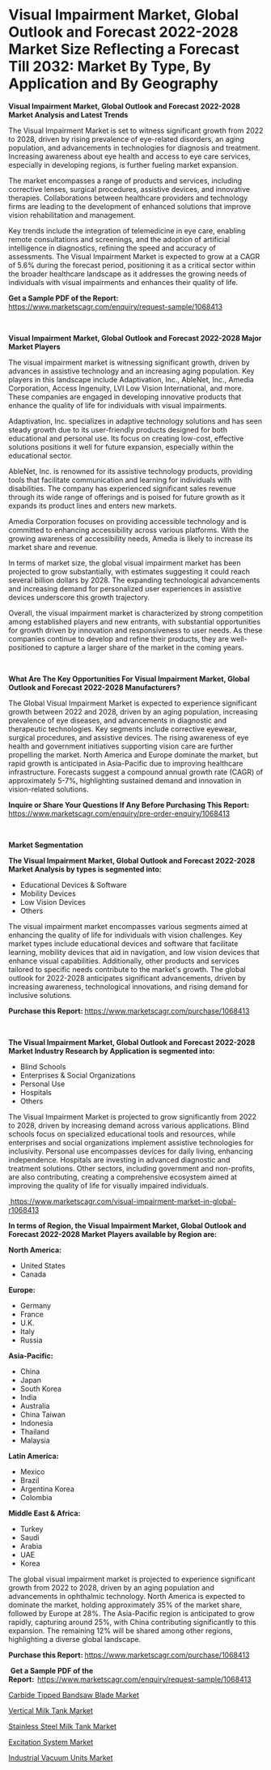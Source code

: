 <p><h1>Visual Impairment Market, Global Outlook and Forecast 2022-2028 Market Size Reflecting a Forecast Till 2032: Market By Type, By Application and By Geography</h1></p><p><strong>Visual Impairment Market, Global Outlook and Forecast 2022-2028 Market Analysis and Latest Trends</strong></p>
<p><p>The Visual Impairment Market is set to witness significant growth from 2022 to 2028, driven by rising prevalence of eye-related disorders, an aging population, and advancements in technologies for diagnosis and treatment. Increasing awareness about eye health and access to eye care services, especially in developing regions, is further fueling market expansion. </p><p>The market encompasses a range of products and services, including corrective lenses, surgical procedures, assistive devices, and innovative therapies. Collaborations between healthcare providers and technology firms are leading to the development of enhanced solutions that improve vision rehabilitation and management. </p><p>Key trends include the integration of telemedicine in eye care, enabling remote consultations and screenings, and the adoption of artificial intelligence in diagnostics, refining the speed and accuracy of assessments. The Visual Impairment Market is expected to grow at a CAGR of 5.6% during the forecast period, positioning it as a critical sector within the broader healthcare landscape as it addresses the growing needs of individuals with visual impairments and enhances their quality of life.</p></p>
<p><strong>Get a Sample PDF of the Report:&nbsp;</strong> <a href="https://www.marketscagr.com/enquiry/request-sample/1068413?utm_campaign=3208&utm_medium=2&utm_source=Github&utm_content=ia&utm_term=21032025&utm_id=visual-impairment-market-global-outlook-and-forecast-2022-2028">https://www.marketscagr.com/enquiry/request-sample/1068413</a></p>
<p>&nbsp;</p>
<p><strong>Visual Impairment Market, Global Outlook and Forecast 2022-2028 Major Market Players</strong></p>
<p><p>The visual impairment market is witnessing significant growth, driven by advances in assistive technology and an increasing aging population. Key players in this landscape include Adaptivation, Inc., AbleNet, Inc., Amedia Corporation, Access Ingenuity, LVI Low Vision International, and more. These companies are engaged in developing innovative products that enhance the quality of life for individuals with visual impairments.</p><p>Adaptivation, Inc. specializes in adaptive technology solutions and has seen steady growth due to its user-friendly products designed for both educational and personal use. Its focus on creating low-cost, effective solutions positions it well for future expansion, especially within the educational sector.</p><p>AbleNet, Inc. is renowned for its assistive technology products, providing tools that facilitate communication and learning for individuals with disabilities. The company has experienced significant sales revenue through its wide range of offerings and is poised for future growth as it expands its product lines and enters new markets.</p><p>Amedia Corporation focuses on providing accessible technology and is committed to enhancing accessibility across various platforms. With the growing awareness of accessibility needs, Amedia is likely to increase its market share and revenue.</p><p>In terms of market size, the global visual impairment market has been projected to grow substantially, with estimates suggesting it could reach several billion dollars by 2028. The expanding technological advancements and increasing demand for personalized user experiences in assistive devices underscore this growth trajectory.</p><p>Overall, the visual impairment market is characterized by strong competition among established players and new entrants, with substantial opportunities for growth driven by innovation and responsiveness to user needs. As these companies continue to develop and refine their products, they are well-positioned to capture a larger share of the market in the coming years.</p></p>
<p>&nbsp;</p>
<p><strong>What Are The Key Opportunities For Visual Impairment Market, Global Outlook and Forecast 2022-2028 Manufacturers?</strong></p>
<p><p>The Global Visual Impairment Market is expected to experience significant growth between 2022 and 2028, driven by an aging population, increasing prevalence of eye diseases, and advancements in diagnostic and therapeutic technologies. Key segments include corrective eyewear, surgical procedures, and assistive devices. The rising awareness of eye health and government initiatives supporting vision care are further propelling the market. North America and Europe dominate the market, but rapid growth is anticipated in Asia-Pacific due to improving healthcare infrastructure. Forecasts suggest a compound annual growth rate (CAGR) of approximately 5-7%, highlighting sustained demand and innovation in vision-related solutions.</p></p>
<p><strong>Inquire or Share Your Questions If Any Before Purchasing This Report:</strong> <a href="https://www.marketscagr.com/enquiry/pre-order-enquiry/1068413?utm_campaign=3208&utm_medium=2&utm_source=Github&utm_content=ia&utm_term=21032025&utm_id=visual-impairment-market-global-outlook-and-forecast-2022-2028">https://www.marketscagr.com/enquiry/pre-order-enquiry/1068413</a></p>
<p>&nbsp;</p>
<p><strong>Market Segmentation</strong></p>
<p><strong>The Visual Impairment Market, Global Outlook and Forecast 2022-2028 Market Analysis by types is segmented into:</strong></p>
<p><ul><li>Educational Devices & Software</li><li>Mobility Devices</li><li>Low Vision Devices</li><li>Others</li></ul></p>
<p><p>The visual impairment market encompasses various segments aimed at enhancing the quality of life for individuals with vision challenges. Key market types include educational devices and software that facilitate learning, mobility devices that aid in navigation, and low vision devices that enhance visual capabilities. Additionally, other products and services tailored to specific needs contribute to the market's growth. The global outlook for 2022-2028 anticipates significant advancements, driven by increasing awareness, technological innovations, and rising demand for inclusive solutions.</p></p>
<p><strong>Purchase this Report:&nbsp;</strong><a href="https://www.marketscagr.com/purchase/1068413?utm_campaign=3208&utm_medium=2&utm_source=Github&utm_content=ia&utm_term=21032025&utm_id=visual-impairment-market-global-outlook-and-forecast-2022-2028">https://www.marketscagr.com/purchase/1068413</a></p>
<p>&nbsp;</p>
<p><strong>The Visual Impairment Market, Global Outlook and Forecast 2022-2028 Market Industry Research by Application is segmented into:</strong></p>
<p><ul><li>Blind Schools</li><li>Enterprises & Social Organizations</li><li>Personal Use</li><li>Hospitals</li><li>Others</li></ul></p>
<p><p>The Visual Impairment Market is projected to grow significantly from 2022 to 2028, driven by increasing demand across various applications. Blind schools focus on specialized educational tools and resources, while enterprises and social organizations implement assistive technologies for inclusivity. Personal use encompasses devices for daily living, enhancing independence. Hospitals are investing in advanced diagnostic and treatment solutions. Other sectors, including government and non-profits, are also contributing, creating a comprehensive ecosystem aimed at improving the quality of life for visually impaired individuals.</p></p>
<p><a href="https://www.marketscagr.com/visual-impairment-market-in-global-r1068413?utm_campaign=3208&utm_medium=2&utm_source=Github&utm_content=ia&utm_term=21032025&utm_id=visual-impairment-market-global-outlook-and-forecast-2022-2028">&nbsp;https://www.marketscagr.com/visual-impairment-market-in-global-r1068413</a></p>
<p><strong>In terms of Region, the Visual Impairment Market, Global Outlook and Forecast 2022-2028 Market Players available by Region are:</strong></p>
<p>
    <p> <strong> North America: </strong>
        <ul>
            <li>United States</li>
            <li>Canada</li>
        </ul>
        </p> 
    <p> <strong> Europe: </strong>
        <ul>
            <li>Germany</li>
            <li>France</li>
            <li>U.K.</li>
            <li>Italy</li>
            <li>Russia</li>
        </ul>
        </p> 
    <p> <strong> Asia-Pacific: </strong>
        <ul>
            <li>China</li>
            <li>Japan</li>
            <li>South Korea</li>
            <li>India</li>
            <li>Australia</li>
            <li>China Taiwan</li>
            <li>Indonesia</li>
            <li>Thailand</li>
            <li>Malaysia</li>
        </ul>
        </p> 
    <p> <strong> Latin America: </strong>
        <ul>
            <li>Mexico</li>
            <li>Brazil</li>
            <li>Argentina Korea</li>
            <li>Colombia</li>
        </ul>
        </p> 
    <p> <strong> Middle East & Africa: </strong>
        <ul>
            <li>Turkey</li>
            <li>Saudi</li>
            <li>Arabia</li>
            <li>UAE</li>
            <li>Korea</li>
        </ul>
    </p>
    </p>
<p><p>The global visual impairment market is projected to experience significant growth from 2022 to 2028, driven by an aging population and advancements in ophthalmic technology. North America is expected to dominate the market, holding approximately 35% of the market share, followed by Europe at 28%. The Asia-Pacific region is anticipated to grow rapidly, capturing around 25%, with China contributing significantly to this expansion. The remaining 12% will be shared among other regions, highlighting a diverse global landscape.</p></p>
<p><strong>Purchase this Report: </strong><a href="https://www.marketscagr.com/purchase/1068413?utm_campaign=3208&utm_medium=2&utm_source=Github&utm_content=ia&utm_term=21032025&utm_id=visual-impairment-market-global-outlook-and-forecast-2022-2028">https://www.marketscagr.com/purchase/1068413</a></p>
<p>&nbsp;<strong>Get a Sample PDF of the Report:&nbsp;&nbsp;</strong><a href="https://www.marketscagr.com/enquiry/request-sample/1068413?utm_campaign=3208&utm_medium=2&utm_source=Github&utm_content=ia&utm_term=21032025&utm_id=visual-impairment-market-global-outlook-and-forecast-2022-2028">https://www.marketscagr.com/enquiry/request-sample/1068413</a></p>
<p><strong></strong></p>
<p><p><a href="https://www.linkedin.com/pulse/based-recent-market-research-carbide-tipped-bandsaw-blade-vk5ue?utm_campaign=3208&utm_medium=2&utm_source=Github&utm_content=ia&utm_term=21032025&utm_id=visual-impairment-market-global-outlook-and-forecast-2022-2028">Carbide Tipped Bandsaw Blade Market</a></p><p><a href="https://www.linkedin.com/pulse/vertical-milk-tank-market-growth-forecast-size-projected-al8ne?utm_campaign=3208&utm_medium=2&utm_source=Github&utm_content=ia&utm_term=21032025&utm_id=visual-impairment-market-global-outlook-and-forecast-2022-2028">Vertical Milk Tank Market</a></p><p><a href="https://www.linkedin.com/pulse/stainless-steel-milk-tank-market-forecast-report-highlights-fwmne?utm_campaign=3208&utm_medium=2&utm_source=Github&utm_content=ia&utm_term=21032025&utm_id=visual-impairment-market-global-outlook-and-forecast-2022-2028">Stainless Steel Milk Tank Market</a></p><p><a href="https://www.linkedin.com/pulse/excitation-system-market-analysis-report-2025-2032-projected-b7oje?utm_campaign=3208&utm_medium=2&utm_source=Github&utm_content=ia&utm_term=21032025&utm_id=visual-impairment-market-global-outlook-and-forecast-2022-2028">Excitation System Market</a></p><p><a href="https://www.linkedin.com/pulse/global-industrial-vacuum-units-market-forecast-2025-2032-expected-grgte?utm_campaign=3208&utm_medium=2&utm_source=Github&utm_content=ia&utm_term=21032025&utm_id=visual-impairment-market-global-outlook-and-forecast-2022-2028">Industrial Vacuum Units Market</a></p></p>